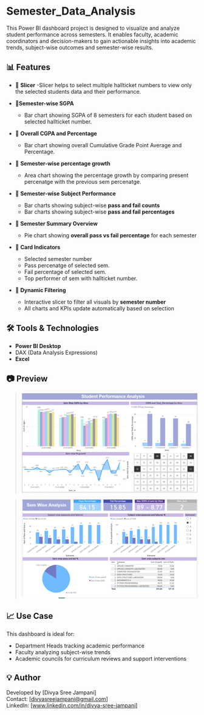 # Semester_Data_Analysis
This Power BI dashboard project is designed to visualize and analyze student performance across semesters. 
It enables faculty, academic coordinators and decision-makers to gain actionable insights into academic trends, subject-wise outcomes and semester-wise results.
## 📊 Features

- 📌 **Slicer**
   -Slicer helps to select multiple hallticket numbers to view only the selected students data       and their performance.
  
- 📌**Semester-wise SGPA**
  - Bar chart showing SGPA of 8 semesters for each student based on selected hallticket number.
    
- 📌 **Overall CGPA and Percentage**
   - Bar chart showing overall Cumulative Grade Point Average and Percentage.
      
- 📌 **Semester-wise percentage growth**
   - Area chart showing the percentage growth by comparing present percenatge with the previous sem percenatge.

- 📌 **Semester-wise Subject Performance**
  - Bar charts showing subject-wise **pass and fail counts**
  - Bar charts showing subject-wise **pass and fail percentages**
  
- 📌 **Semester Summary Overview**
  - Pie chart showing **overall pass vs fail percentage** for each semester

- 📌 **Card Indicators**
  - Selected semester number
  - Pass percenatge of selected sem.
  - Fail percentage of selected sem.
  - Top performer of sem with hallticket number.
  
- 📌 **Dynamic Filtering**
  - Interactive slicer to filter all visuals by **semester number**
  - All charts and KPIs update automatically based on selection
    
## 🛠️ Tools & Technologies
- **Power BI Desktop**
- DAX (Data Analysis Expressions)
- **Excel**

## 📷 Preview

> ![Dashboard View 1](./Screenshots/Screenshot1.png)

> ![Dashboard View 2](./Screenshots/Screenshot2.png)

## 📈 Use Case
This dashboard is ideal for:
- Department Heads tracking academic performance
- Faculty analyzing subject-wise trends
- Academic councils for curriculum reviews and support interventions

## 💡 Author
Developed by [Divya Sree Jampani]  
Contact: [divyasreejampani@gmail.com]  
LinkedIn: [www.linkedin.com/in/divya-sree-jampani]
